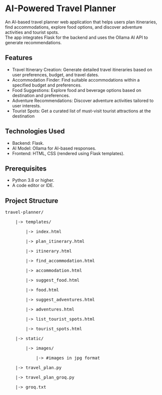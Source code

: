 <h1>AI-Powered Travel Planner</h1>
<p>
An AI-based travel planner web application that helps users plan itineraries, find accommodations, explore food options, and discover adventure activities and tourist spots.<br>
The app integrates Flask for the backend and uses the Ollama AI API to generate recommendations.
</p>

<h2>Features</h2>
<ul type=point>
<li>Travel Itinerary Creation: Generate detailed travel itineraries based on user preferences, budget, and travel dates.<br></li>
<li>Accommodation Finder: Find suitable accommodations within a specified budget and preferences.<br></li>
<li>Food Suggestions: Explore food and beverage options based on destination and preferences.<br></li>
<li>Adventure Recommendations: Discover adventure activities tailored to user interests.<br></li>
<li>Tourist Spots: Get a curated list of must-visit tourist attractions at the destination<br></li>
</ul>

<h2>Technologies Used</h2>
<ul type=point>
<li>Backend: Flask.<br></li>
<li>AI Model: Ollama for AI-based responses.<br></li>
<li>Frontend: HTML, CSS (rendered using Flask templates).<br></li>
</ul>

<h2>Prerequisites</h2>
<ul type=point>
<li>Python 3.8 or higher.<br></li>
<li>A code editor or IDE.<br></li>
</ul>

<h2>Project Structure</h2>
<pre>
travel-planner/<br>
	|-> templates/<br>
		|-> index.html<br>
		|-> plan_itinerary.html<br>
		|-> itinerary.html<br>
		|-> find_accommodation.html<br>
		|-> accommodation.html<br>
		|-> suggest_food.html<br>
		|-> food.html<br>
		|-> suggest_adventures.html<br>
		|-> adventures.html<br>
		|-> list_tourist_spots.html<br>
		|-> tourist_spots.html<br>
	|-> static/ <br>
		|-> images/<br>
			|-> #images in jpg format<br>
	|-> travel_plan.py<br>
	|-> travel_plan_groq.py<br>
	|-> groq.txt<br>
</pre>
